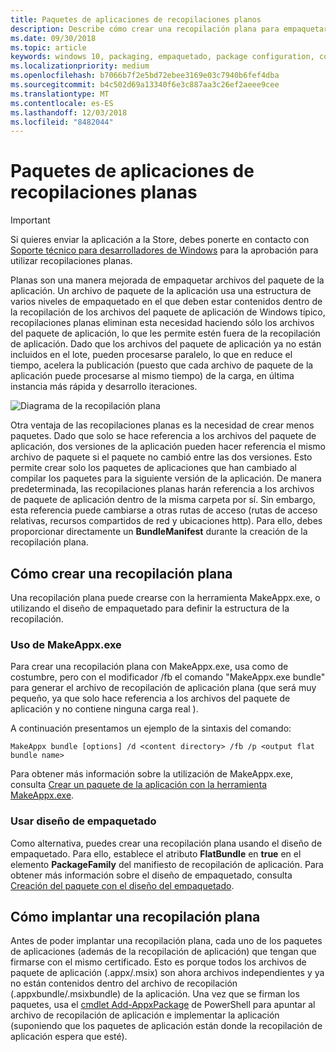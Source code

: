 ```yaml
---
title: Paquetes de aplicaciones de recopilaciones planos
description: Describe cómo crear una recopilación plana para empaquetar los archivos de paquetes .appx de la aplicación con referencias a los paquetes de aplicaciones.
ms.date: 09/30/2018
ms.topic: article
keywords: windows 10, packaging, empaquetado, package configuration, configuración de paquete, flat bundle, recopilación plana
ms.localizationpriority: medium
ms.openlocfilehash: b7066b7f2e5bd72ebee3169e03c7940b6fef4dba
ms.sourcegitcommit: b4c502d69a13340f6e3c887aa3c26ef2aeee9cee
ms.translationtype: MT
ms.contentlocale: es-ES
ms.lasthandoff: 12/03/2018
ms.locfileid: "8482044"
---
```

# <a name="flat-bundle-app-packages"></a>Paquetes de aplicaciones de recopilaciones planas 

> [!IMPORTANT]
> Si quieres enviar la aplicación a la Store, debes ponerte en contacto con [Soporte técnico para desarrolladores de Windows](https://developer.microsoft.com/windows/support) para la aprobación para utilizar recopilaciones planas.

Planas son una manera mejorada de empaquetar archivos del paquete de la aplicación. Un archivo de paquete de la aplicación usa una estructura de varios niveles de empaquetado en el que deben estar contenidos dentro de la recopilación de los archivos del paquete de aplicación de Windows típico, recopilaciones planas eliminan esta necesidad haciendo sólo los archivos del paquete de aplicación, lo que les permite estén fuera de la recopilación de aplicación. Dado que los archivos del paquete de aplicación ya no están incluidos en el lote, pueden procesarse paralelo, lo que en reduce el tiempo, acelera la publicación (puesto que cada archivo de paquete de la aplicación puede procesarse al mismo tiempo) de la carga, en última instancia más rápida y desarrollo iteraciones.

![Diagrama de la recopilación plana](images/bundle-combined.png)

Otra ventaja de las recopilaciones planas es la necesidad de crear menos paquetes. Dado que solo se hace referencia a los archivos del paquete de aplicación, dos versiones de la aplicación pueden hacer referencia el mismo archivo de paquete si el paquete no cambió entre las dos versiones. Esto permite crear solo los paquetes de aplicaciones que han cambiado al compilar los paquetes para la siguiente versión de la aplicación.
De manera predeterminada, las recopilaciones planas harán referencia a los archivos de paquete de aplicación dentro de la misma carpeta por sí. Sin embargo, esta referencia puede cambiarse a otras rutas de acceso (rutas de acceso relativas, recursos compartidos de red y ubicaciones http). Para ello, debes proporcionar directamente un **BundleManifest** durante la creación de la recopilación plana. 

## <a name="how-to-create-a-flat-bundle"></a>Cómo crear una recopilación plana

Una recopilación plana puede crearse con la herramienta MakeAppx.exe, o utilizando el diseño de empaquetado para definir la estructura de la recopilación.

### <a name="using-makeappxexe"></a>Uso de MakeAppx.exe
Para crear una recopilación plana con MakeAppx.exe, usa como de costumbre, pero con el modificador /fb el comando "MakeAppx.exe bundle" para generar el archivo de recopilación de aplicación plana (que será muy pequeño, ya que solo hace referencia a los archivos del paquete de aplicación y no contiene ninguna carga real ). 

A continuación presentamos un ejemplo de la sintaxis del comando:

```syntax
MakeAppx bundle [options] /d <content directory> /fb /p <output flat bundle name>
```

Para obtener más información sobre la utilización de MakeAppx.exe, consulta [Crear un paquete de la aplicación con la herramienta MakeAppx.exe](https://docs.microsoft.com/windows/uwp/packaging/create-app-package-with-makeappx-tool).

### <a name="using-packaging-layout"></a>Usar diseño de empaquetado
Como alternativa, puedes crear una recopilación plana usando el diseño de empaquetado. Para ello, establece el atributo **FlatBundle** en **true** en el elemento **PackageFamily** del manifiesto de recopilación de aplicación. Para obtener más información sobre el diseño de empaquetado, consulta [Creación del paquete con el diseño del empaquetado](packaging-layout.md).

## <a name="how-to-deploy-a-flat-bundle"></a>Cómo implantar una recopilación plana 
Antes de poder implantar una recopilación plana, cada uno de los paquetes de aplicaciones (además de la recopilación de aplicación) que tengan que firmarse con el mismo certificado. Esto es porque todos los archivos de paquete de aplicación (.appx/.msix) son ahora archivos independientes y ya no están contenidos dentro del archivo de recopilación (.appxbundle/.msixbundle) de la aplicación. Una vez que se firman los paquetes, usa el [cmdlet Add-AppxPackage](https://docs.microsoft.com/powershell/module/appx/add-appxpackage?view=win10-ps) de PowerShell para apuntar al archivo de recopilación de aplicación e implementar la aplicación (suponiendo que los paquetes de aplicación están donde la recopilación de aplicación espera que esté). 